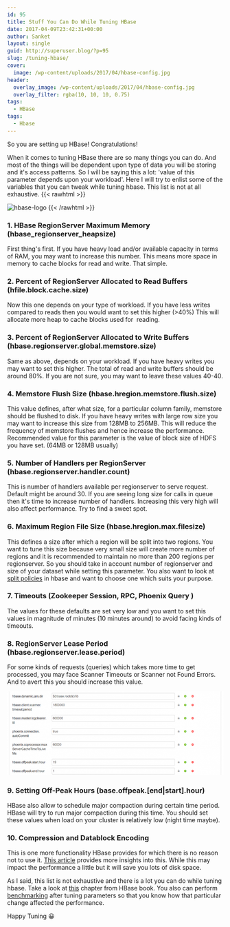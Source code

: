 ```yaml
---
id: 95
title: Stuff You Can Do While Tuning HBase
date: 2017-04-09T23:42:31+00:00
author: Sanket
layout: single
guid: http://superuser.blog/?p=95
slug: /tuning-hbase/
cover:
  image: /wp-content/uploads/2017/04/hbase-config.jpg
header:
  overlay_image: /wp-content/uploads/2017/04/hbase-config.jpg
  overlay_filter: rgba(10, 10, 10, 0.75)
tags:
  - HBase
tags:
  - Hbase
---
```

So you are setting up HBase! Congratulations! 

When it comes to tuning HBase there are so many things you can do. And most of the things will be dependent upon type of data you will be storing and it's access patterns. So I will be saying this a lot: 'value of this parameter depends upon your workload'. Here I will try to enlist some of the variables that you can tweak while tuning hbase. This list is not at all exhaustive.
{{< rawhtml >}}

<img class="aligncenter" src="https://hbase.apache.org/images/hbase_logo_with_orca_large.png" alt="hbase-logo" width="470" height="120" />
{{< /rawhtml >}}

### 1. HBase RegionServer Maximum Memory (hbase\_regionserver\_heapsize)

First thing's first. If you have heavy load and/or available capacity in terms of RAM, you may want to increase this number. This means more space in memory to cache blocks for read and write. That simple.

### 2. Percent of RegionServer Allocated to Read Buffers (hfile.block.cache.size)

Now this one depends on your type of workload. If you have less writes compared to reads then you would want to set this higher (>40%) This will allocate more heap to cache blocks used for  reading.

### 3. Percent of RegionServer Allocated to Write Buffers (hbase.regionserver.global.memstore.size)

Same as above, depends on your workload. If you have heavy writes you may want to set this higher. The total of read and write buffers should be around 80%. If you are not sure, you may want to leave these values 40-40.

### 4. Memstore Flush Size (hbase.hregion.memstore.flush.size)

This value defines, after what size, for a particular column family, memstore should be flushed to disk. If you have heavy writes with large row size you may want to increase this size from 128MB to 256MB. This will reduce the frequency of memstore flushes and hence increase the performance. Recommended value for this parameter is the value of block size of HDFS you have set. (64MB or 128MB usually)

### 5. Number of Handlers per RegionServer (hbase.regionserver.handler.count)

This is number of handlers available per regionserver to serve request. Default might be around 30. If you are seeing long size for calls in queue then it's time to increase number of handlers. Increasing this very high will also affect performance. Try to find a sweet spot.

### 6. Maximum Region File Size (hbase.hregion.max.filesize)

This defines a size after which a region will be split into two regions. You want to tune this size because very small size will create more number of regions and it is recommended to maintain no more than 200 regions per regionserver. So you should take in account number of regionserver and size of your dataset while setting this parameter. You also want to look at [split policies](https://hortonworks.com/blog/apache-hbase-region-splitting-and-merging/) in hbase and want to choose one which suits your purpose.

### 7. Timeouts (Zookeeper Session, RPC, Phoenix Query )

The values for these defaults are set very low and you want to set this values in magnitude of minutes (10 minutes around) to avoid facing kinds of timeouts.

### 8. RegionServer Lease Period (hbase.regionserver.lease.period)

For some kinds of requests (queries) which takes more time to get processed, you may face Scanner Timeouts or Scanner not Found Errors. And to avert this you should increase this value.

![hbase_conf](/wp-content/uploads/2017/04/hbase-tune-768x295.png)

### 9. Setting Off-Peak Hours (base.offpeak.[end|start].hour)

HBase also allow to schedule major compaction during certain time period. HBase will try to run major compaction during this time. You should set these values when load on your cluster is relatively low (night time maybe).

### 10. Compression and Datablock Encoding

This is one more functionality HBase provides for which there is no reason not to use it. [This article](https://hadoop-hbase.blogspot.in/2016/02/hbase-compression-vs-blockencoding_17.html) provides more insights into this. While this may impact the performance a little but it will save you lots of disk space.

As I said, this list is not exhaustive and there is a lot you can do while tuning hbase. Take a look at [this](https://hbase.apache.org/0.94/book/performance.html) chapter from HBase book. You also can perform [benchmarking](https://superuser.blog/hbase-benchmarking/) after tuning parameters so that you know how that particular change affected the performance.

Happy Tuning 😀
